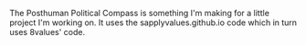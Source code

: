 The Posthuman Political Compass is something I'm making for a little project I'm working on. It uses the sapplyvalues.github.io code which in turn uses 8values' code.
